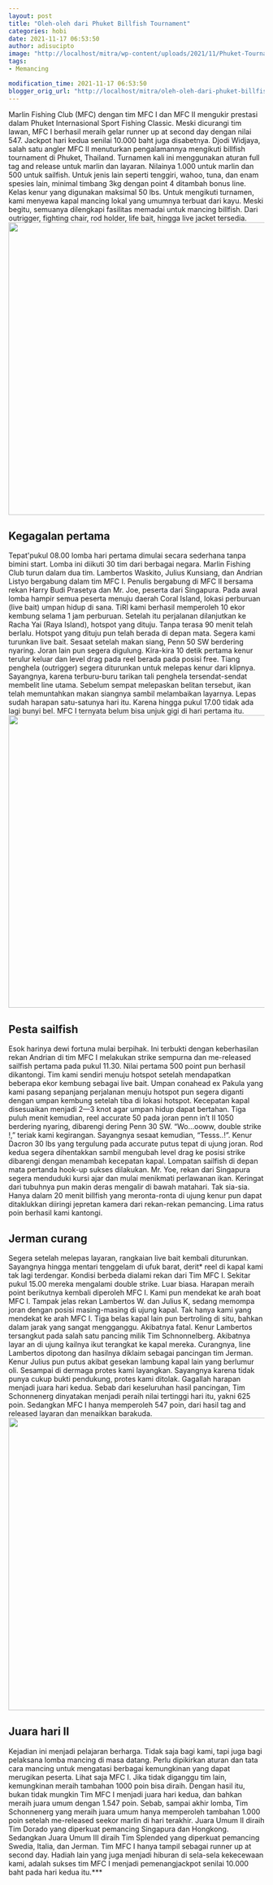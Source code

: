 ```yaml
---
layout: post
title: "Oleh-oleh dari Phuket Billfish Tournament"
categories: hobi
date: 2021-11-17 06:53:50
author: adisucipto
image: "http://localhost/mitra/wp-content/uploads/2021/11/Phuket-Tournament.jpg"
tags:
- Memancing

modification_time: 2021-11-17 06:53:50
blogger_orig_url: "http://localhost/mitra/oleh-oleh-dari-phuket-billfish.html"
---
```


Marlin Fishing Club (MFC) dengan tim MFC I dan MFC II mengukir prestasi dalam Phuket Internasional Sport Fishing Classic. Meski dicurangi tim lawan, MFC I berhasil meraih gelar runner up at second day dengan nilai 547.
Jackpot hari kedua senilai 10.000 baht juga disabetnya. Djodi Widjaya, salah satu angler MFC II menuturkan pengalamannya mengikuti billfish tournament di Phuket, Thailand.
Turnamen kali ini menggunakan aturan full tag and release untuk marlin dan layaran. Nilainya 1.000 untuk marlin dan 500 untuk sailfish. Untuk jenis lain seperti tenggiri, wahoo, tuna, dan enam spesies lain, minimal timbang 3kg dengan point 4 ditambah bonus line. Kelas kenur yang digunakan maksimal 50 lbs.
Untuk mengikuti turnamen, kami menyewa kapal mancing lokal yang umumnya terbuat dari kayu. Meski begitu, semuanya dilengkapi fasilitas memadai untuk mancing billfish. Dari outrigger, fighting chair, rod holder, life bait, hingga live jacket tersedia.
<a href="http://127.0.0.1/mitra/wp-content/uploads/2021/11/Phuket-Billfish-Tournament.jpg"><img class="aligncenter wp-image-14989 size-large" src="http://127.0.0.1/mitra/wp-content/uploads/2021/11/Phuket-Billfish-Tournament-1024x576.jpg" alt="" width="1024" height="576" /></a>
<h2 id="pertama">Kegagalan pertama</h2>
Tepat'pukul 08.00 lomba hari pertama dimulai secara sederhana tanpa bimini start. Lomba ini diikuti 30 tim dari berbagai negara. Marlin Fishing Club turun dalam dua tim. Lambertos Waskito, Julius Kunsiang, dan Andrian Listyo bergabung dalam tim MFC I. Penulis bergabung di MFC II bersama rekan Harry Budi Prasetya dan Mr. Joe, peserta dari Singapura.
Pada awal lomba hampir semua peserta menuju daerah Coral Island, lokasi perburuan (live bait) umpan hidup di sana. TiRl kami berhasil memperoleh 10 ekor kembung selama 1 jam perburuan. Setelah itu perjalanan dilanjutkan ke Racha Yai (Raya Island), hotspot yang dituju.
Tanpa terasa 90 menit telah berlalu. Hotspot yang dituju pun telah berada di depan mata. Segera kami turunkan live bait.
Sesaat setelah makan siang, Penn 50 SW berdering nyaring. Joran lain pun segera digulung. Kira-kira 10 detik pertama kenur terulur keluar dan level drag pada reel berada pada posisi free.
Tiang penghela (outrigger) segera diturunkan untuk melepas kenur dari klipnya. Sayangnya, karena terburu-buru tarikan tali penghela tersendat-sendat membelit line utama.
Sebelum sempat melepaskan belitan tersebut, ikan telah memuntahkan makan siangnya sambil melambaikan layarnya. Lepas sudah harapan satu-satunya hari itu. Karena hingga pukul 17.00 tidak ada lagi bunyi bel. MFC I ternyata belum bisa unjuk gigi di hari pertama itu.
<a href="http://127.0.0.1/mitra/wp-content/uploads/2021/11/Billfish-Tournament.jpg"><img class="aligncenter wp-image-14987 size-large" src="http://127.0.0.1/mitra/wp-content/uploads/2021/11/Billfish-Tournament-1024x576.jpg" alt="" width="1024" height="576" /></a>
<h2 id="sailfish">Pesta sailfish</h2>
Esok harinya dewi fortuna mulai berpihak. Ini terbukti dengan keberhasilan rekan Andrian di tim MFC I melakukan strike sempurna dan me-released sailfish pertama pada pukul 11.30. Nilai pertama 500 point pun berhasil dikantongi.
Tim kami sendiri menuju hotspot setelah mendapatkan beberapa ekor kembung sebagai live bait. Umpan conahead ex Pakula yang kami pasang sepanjang perjalanan menuju hotspot pun segera diganti dengan umpan kembung setelah tiba di lokasi hotspot.
Kecepatan kapal disesuaikan menjadi 2—3 knot agar umpan hidup dapat bertahan. Tiga puluh menit kemudian, reel accurate 50 pada joran penn in’t II 1050 berdering nyaring, dibarengi dering Penn 30 SW.
“Wo...ooww, double strike !,” teriak kami kegirangan. Sayangnya sesaat kemudian, “Tesss..!”. Kenur Dacron 30 lbs yang tergulung pada accurate putus tepat di ujung joran. Rod kedua segera dihentakkan sambil mengubah level drag ke posisi strike dibarengi dengan menambah kecepatan kapal.
Lompatan sailfish di depan mata pertanda hook-up sukses dilakukan. Mr. Yoe, rekan dari Singapura segera menduduki kursi ajar dan mulai menikmati perlawanan ikan.
Keringat dari tubuhnya pun makin deras mengalir di bawah matahari. Tak sia-sia. Hanya dalam 20 menit billfish yang meronta-ronta di ujung kenur pun dapat ditaklukkan diiringi jepretan kamera dari rekan-rekan pemancing. Lima ratus poin berhasil kami kantongi.
<h2 id="curang">Jerman curang</h2>
Segera setelah melepas layaran, rangkaian live bait kembali diturunkan. Sayangnya hingga mentari tenggelam di ufuk barat, derit* reel di kapal kami tak lagi terdengar. Kondisi berbeda dialami rekan dari Tim MFC I.
Sekitar pukul 15.00 mereka mengalami double strike. Luar biasa. Harapan meraih point berikutnya kembali diperoleh MFC I. Kami pun mendekat ke arah boat MFC I. Tampak jelas rekan Lambertos W. dan Julius K, sedang memompa joran dengan posisi masing-masing di ujung kapal.
Tak hanya kami yang mendekat ke arah MFC I. Tiga belas kapal lain pun bertroling di situ, bahkan dalam jarak yang sangat mengganggu. Akibatnya fatal. Kenur Lambertos tersangkut pada salah satu pancing milik Tim Schnonnelberg.
Akibatnya layar an di ujung kailnya ikut terangkat ke kapal mereka. Curangnya, line Lambertos dipotong dan hasilnya diklaim sebagai pancingan tim Jerman. Kenur Julius pun putus akibat gesekan lambung kapal lain yang berlumur oli.
Sesampai di dermaga protes kami layangkan. Sayangnya karena tidak punya cukup bukti pendukung, protes kami ditolak. Gagallah harapan menjadi juara hari kedua.
Sebab dari keseluruhan hasil pancingan, Tim Schonnenerg dinyatakan menjadi peraih nilai tertinggi hari itu, yakni 625 poin. Sedangkan MFC I hanya memperoleh 547 poin, dari hasil tag and released layaran dan menaikkan barakuda.
<a href="http://127.0.0.1/mitra/wp-content/uploads/2021/11/juara.jpg"><img class="aligncenter wp-image-14988 size-large" src="http://127.0.0.1/mitra/wp-content/uploads/2021/11/juara-1024x576.jpg" alt="" width="1024" height="576" /></a>
<h2 id="Juara">Juara hari II</h2>
Kejadian ini menjadi pelajaran berharga. Tidak saja bagi kami, tapi juga bagi pelaksana lomba mancing di masa datang. Perlu dipikirkan aturan dan tata cara mancing untuk mengatasi berbagai kemungkinan yang dapat merugikan peserta. Lihat saja MFC I. Jika tidak diganggu tim lain, kemungkinan meraih tambahan 1000 poin bisa diraih.
Dengan hasil itu, bukan tidak mungkin Tim MFC I menjadi juara hari kedua, dan bahkan meraih juara umum dengan 1.547 poin. Sebab, sampai akhir lomba, Tim Schonnenerg yang meraih juara umum hanya memperoleh tambahan 1.000 poin setelah me-released seekor marlin di hari terakhir.
Juara Umum II diraih Tim Dorado yang diperkuat pemancing Singapura dan Hongkong. Sedangkan Juara Umum III diraih Tim Splended yang diperkuat pemancing Swedia, Italia, dan Jerman.
Tim MFC I hanya tampil sebagai runner up at second day. Hadiah lain yang juga menjadi hiburan di sela-sela kekecewaan kami, adalah sukses tim MFC I menjadi pemenangjackpot senilai 10.000 baht pada hari kedua itu.***

